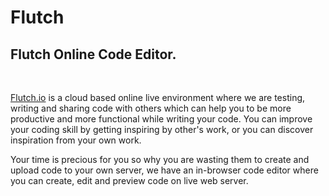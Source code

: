 # Flutch
<h2 class="pdref heading4_content"><b>Flutch Online Code Editor.</b></h2><p class="pdref paragraph_content"><b><br></b></p><p class="pdref paragraph_content"><a id="textlink" class="pdref link_content" data-addlink="textlink" href="https://www.flutch.io">Flutch.io</a> is a cloud based online live environment where we are testing, writing 
and sharing code with others which can help you to be more productive and more functional while writing your code. You can improve your coding skill by getting inspiring by other's work, or you can discover inspiration from your own work. <br></p>

<p class="pdref paragraph_content">Your time is precious for you so why you are wasting 
them to create and upload code to your own server, we have an in-browser
 code editor where you can create, edit and preview code on live web 
server.</p>
